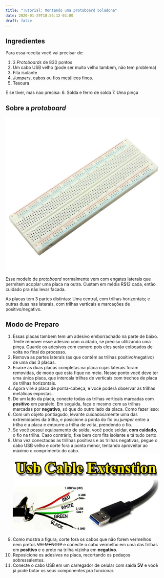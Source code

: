 ```yaml
---
title: "Tutorial: Montando uma protoboard boladona"
date: 2020-01-29T18:56:12-03:00
draft: false
---
```


## Ingredientes
Para essa receita você vai precisar de:
1. 3 *Protoboards* de 830 pontos
2. Um cabo USB velho (pode ser muito velho também, não tem problema)
3. Fita isolante
4. *Jumpers*, cabos ou fios metálicos finos.
5. Tesoura

E se tiver, mas nao precisa:
6. Solda e ferro de solda
7. Uma pinça

## Sobre a *protoboard*
![*Protoboard* 830 pontos](protoboard_830_pontos.jpg)

Esse modelo de *protoboard* normalmente vem com engates laterais que permitem acoplar uma placa na outra. Custam em média R$12 cada, então cuidado pra não levar facada.

As placas tem 3 partes distintas: Uma central, com trilhas horizontais; e outras duas nas laterais, com trilhas verticais e marcações de positivo/negativo.

## Modo de Preparo
1. Essas placas tambem tem um adesivo emborrachado na parte de baixo. Tente remover esse adesivo com cuidado, se preciso utilizando uma pinça. Guarde os adesivos com esmero pois eles serão colocados de volta no final do processo.
2. Remova as partes laterais (as que contém as trilhas positivo/negativo) de uma das 3 placas.
3. Ecaixe as duas placas completas na placa cujas laterais foram removidas, de modo que esta fique no meio. Nesse ponto você deve ter uma única placa, que intercala trilhas de verticais com trechos de placa de trilhas horizontais.
4. Agora vire a placa de ponta-cabeça, e você poderá observar as trilhas metálicas expostas.
5. De um lado da placa, conecte todas as trilhas verticais marcadas com **positivo** em paralelo. Em seguida, faça o mesmo com as trilhas marcadas por **negativo**, só que do outro lado da placa. Como fazer isso:
  1. Com um objeto pontiagudo, levante cuidadosamente uma das extremidades da trilha, e posicione a ponta do fio ou *jumper* entre a trilha e a placa e empurre a trilha de volta, prendendo o fio.
  2. Se você possui equipamento de solda, você pode soldar, **com cuidado**, o fio na trilha. Caso contrário, fixe bem com fita isolante e tá tudo certo.
6. Uma vez conectadas as trillhas positivas e as trilhas negativas, pegue o cabo USB velho e corte fora a ponta menor, tentando aproveitar ao máximo o comprimento do cabo.
![Cabo USB](cabo_usb.jpg)
7. Como mostra a figura, corte fora os cabos que não forem vermelhos nem pretos ~~VAI MENGO!~~ e conecte o cabo vermelho em uma das trilhas em **positivo** e o preto na trilha vizinha em **negativo**.
8. Reposicione os adesivos na placa, recortando os pedaços sobressalentes.
9. Conecte o cabo USB em um carregador de celular com saída **5V** e você já pode botar os seus componentes pra funcionar.
